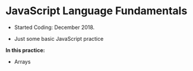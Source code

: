 # JavaScript Language Fundamentals

- Started Coding: December 2018. 

- Just some basic JavaScript practice

<b>In this practice:</b>
- Arrays 

